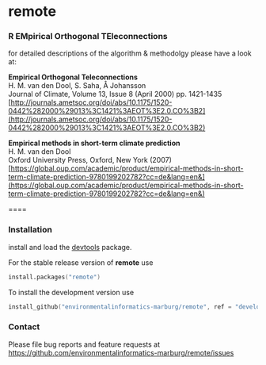 remote
====

### R EMpirical Orthogonal TEleconnections

for detailed descriptions of the algorithm & methodolgy please have a look at:

**Empirical Orthogonal Teleconnections**   
H. M. van den Dool, S. Saha, Å Johansson   
Journal of Climate, Volume 13, Issue 8 (April 2000) pp. 1421-1435   
[http://journals.ametsoc.org/doi/abs/10.1175/1520-0442%282000%29013%3C1421%3AEOT%3E2.0.CO%3B2](http://journals.ametsoc.org/doi/abs/10.1175/1520-0442%282000%29013%3C1421%3AEOT%3E2.0.CO%3B2)

**Empirical methods in short-term climate prediction**   
H. M. van den Dool   
Oxford University Press, Oxford, New York (2007)    
[https://global.oup.com/academic/product/empirical-methods-in-short-term-climate-prediction-9780199202782?cc=de&lang=en&](https://global.oup.com/academic/product/empirical-methods-in-short-term-climate-prediction-9780199202782?cc=de&lang=en&)

====

### Installation

install and load the [devtools](https://cran.r-project.org/package=devtools) package.

For the stable release version of **remote** use


```S
install.packages("remote")
```


To install the development version use


```S
install_github("environmentalinformatics-marburg/remote", ref = "develop")
```


### Contact

Please file bug reports and feature requests at https://github.com/environmentalinformatics-marburg/remote/issues
